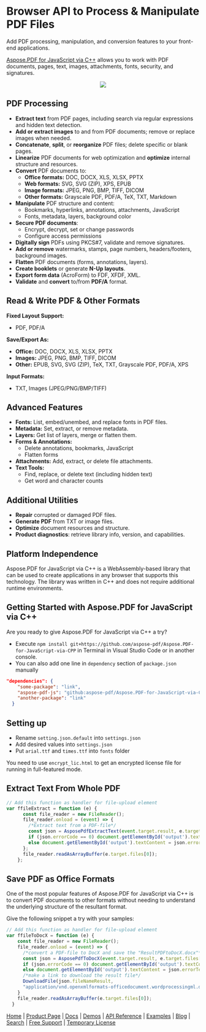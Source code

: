 # Browser API to Process & Manipulate PDF Files

Add PDF processing, manipulation, and conversion features to your front-end applications.

[Aspose.PDF for JavaScript via C++](https://products.aspose.com/pdf/javascript) allows you to work with PDF documents, pages, text, images, attachments, fonts, security, and signatures.

<p align="center">
  <a title="Download complete Aspose.PDF for JavaScript via C++ code" href="https://releases.aspose.com/pdf/javascriptcpp/new-releases/">
	<img src="https://raw.github.com/AsposeExamples/java-examples-dashboard/master/images/downloadZip-Button-Large.png" />
  </a>
</p>

## PDF Processing

- **Extract text** from PDF pages, including search via regular expressions and hidden text detection.
- **Add or extract images** to and from PDF documents; remove or replace images when needed.
- **Concatenate**, **split**, or **reorganize** PDF files; delete specific or blank pages.
- **Linearize** PDF documents for web optimization and **optimize** internal structure and resources.
- **Convert** PDF documents to:
  - **Office formats:** DOC, DOCX, XLS, XLSX, PPTX
  - **Web formats:** SVG, SVG (ZIP), XPS, EPUB
  - **Image formats:** JPEG, PNG, BMP, TIFF, DICOM
  - **Other formats:** Grayscale PDF, PDF/A, TeX, TXT, Markdown
- **Manipulate** PDF structure and content:
  - Bookmarks, hyperlinks, annotations, attachments, JavaScript
  - Fonts, metadata, layers, background color
- **Secure PDF documents**:
  - Encrypt, decrypt, set or change passwords
  - Configure access permissions
- **Digitally sign** PDFs using PKCS#7, validate and remove signatures.
- **Add or remove** watermarks, stamps, page numbers, headers/footers, background images.
- **Flatten** PDF documents (forms, annotations, layers).
- **Create booklets** or generate **N-Up layouts**.
- **Export form data** (AcroForm) to FDF, XFDF, XML.
- **Validate** and **convert** to/from **PDF/A** format.

## Read & Write PDF & Other Formats

**Fixed Layout Support:**
- PDF, PDF/A

**Save/Export As:**
- **Office:** DOC, DOCX, XLS, XLSX, PPTX
- **Images:** JPEG, PNG, BMP, TIFF, DICOM
- **Other:** EPUB, SVG, SVG (ZIP), TeX, TXT, Grayscale PDF, PDF/A, XPS

**Input Formats:**
- TXT, Images (JPEG/PNG/BMP/TIFF)

## Advanced Features

- **Fonts:** List, embed/unembed, and replace fonts in PDF files.
- **Metadata:** Set, extract, or remove metadata.
- **Layers:** Get list of layers, merge or flatten them.
- **Forms & Annotations:**
  - Delete annotations, bookmarks, JavaScript
  - Flatten forms
- **Attachments:** Add, extract, or delete file attachments.
- **Text Tools:**
  - Find, replace, or delete text (including hidden text)
  - Get word and character counts

## Additional Utilities

- **Repair** corrupted or damaged PDF files.
- **Generate PDF** from TXT or image files.
- **Optimize** document resources and structure.
- **Product diagnostics**: retrieve library info, version, and capabilities.

## Platform Independence

Aspose.PDF for JavaScript via C++ is a WebAssembly-based library that can be used to create applications in any browser that supports this technology.
The library was written in C++ and does not require additional runtime environments.

## Getting Started with Aspose.PDF for JavaScript via C++

Are you ready to give Aspose.PDF for JavaScript via C++ a try?

- Execute `npm install git+https://github.com/aspose-pdf/Aspose.PDF-for-JavaScript-via-CPP` in Terminal in Visual Studio Code or in another console.
- You can also add one line in `dependency` section of `package.json` manually

```json
"dependencies": {
    "some-package": "link",
    "aspose-pdf-js": "github:aspose-pdf/Aspose.PDF-for-JavaScript-via-CPP",
    "another-package": "link"
  }
```

## Setting up

- Rename `setting.json.default` into `settings.json`
- Add desired values into `settings.json`
- Put `arial.ttf` and `times.ttf` into `fonts` folder

You need to use `encrypt_lic.html` to get an encrypted license file for running in full-featured mode.

## Extract Text From Whole PDF

```js
// Add this function as handler for file-upload element
var ffileExtract = function (e) {
      const file_reader = new FileReader();
      file_reader.onload = (event) => {
        /*Extract text from a PDF-file*/
        const json = AsposePdfExtractText(event.target.result, e.target.files[0].name);
        if (json.errorCode == 0) document.getElementById('output').textContent = json.extractText;
        else document.getElementById('output').textContent = json.errorText;
      };
      file_reader.readAsArrayBuffer(e.target.files[0]);
    };
```

## Save PDF as Office Formats

One of the most popular features of Aspose.PDF for JavaScript via C++ is to convert PDF documents to other formats without needing to understand the underlying structure of the resultant format.

Give the following snippet a try with your samples:

```js
// Add this function as handler for file-upload element
var ffileToDocX = function (e) {
    const file_reader = new FileReader();
    file_reader.onload = (event) => {
      /*convert a PDF-file to DocX and save the "ResultPDFtoDocX.docx"*/
      const json = AsposePdfToDocX(event.target.result, e.target.files[0].name, "ResultPDFtoDocX.docx");
      if (json.errorCode == 0) document.getElementById('output').textContent = json.fileNameResult;
      else document.getElementById('output').textContent = json.errorText;
      /*make a link to download the result file*/
      DownloadFile(json.fileNameResult, 
      "application/vnd.openxmlformats-officedocument.wordprocessingml.document");
    }
    file_reader.readAsArrayBuffer(e.target.files[0]);
  }
```

[Home](https://www.aspose.com/) | [Product Page](https://products.aspose.com/pdf/javascript-cpp) | [Docs](https://docs.aspose.com/pdf/javascript-cpp/) | [Demos](https://products.aspose.app/pdf/family) | [API Reference](https://apireference.aspose.com/pdf/javascript-cpp) | [Examples](https://github.com/aspose-pdf/aspose-pdf-js) | [Blog](https://blog.aspose.com/category/pdf/) | [Search](https://search.aspose.com/) | [Free Support](https://forum.aspose.com/c/pdf) |  [Temporary License](https://purchase.aspose.com/temporary-license)
